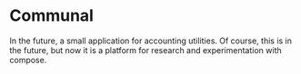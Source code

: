 # Communal
In the future, a small application for accounting utilities.
Of course, this is in the future, but now it is a platform for research and experimentation with compose.
